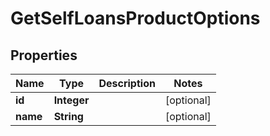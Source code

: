 

# GetSelfLoansProductOptions


## Properties

| Name | Type | Description | Notes |
|------------ | ------------- | ------------- | -------------|
|**id** | **Integer** |  |  [optional] |
|**name** | **String** |  |  [optional] |



